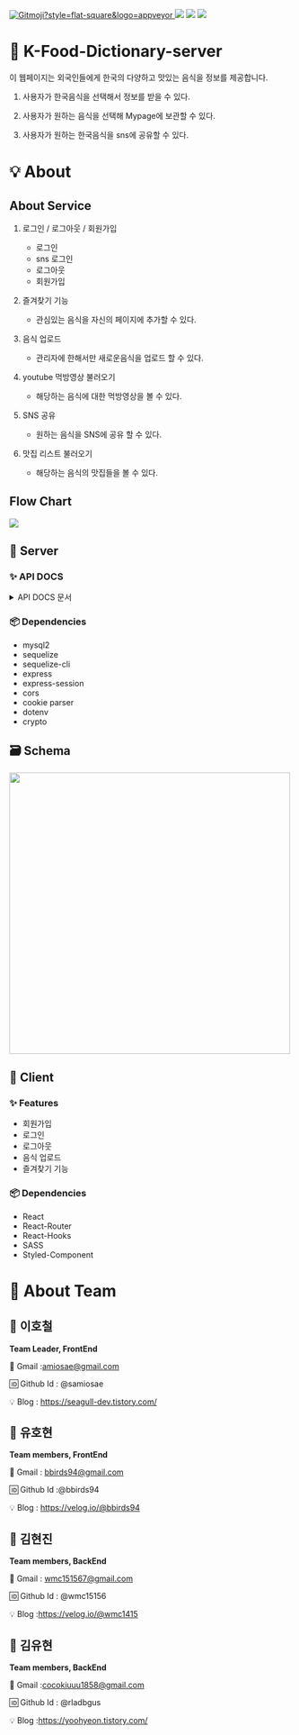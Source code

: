 
<a href="https://gitmoji.carloscuesta.me"> <img src="https://img.shields.io/badge/gitmoji-%20😜%20😍-FFDD67.svg?style=flat-square" alt="Gitmoji?style=flat-square&logo=appveyor"> </a> <a href="https://github.com/codestates/Saekgalpi-ColorPalette"><img src ="https://img.shields.io/badge/github-Saekgalpi-lightgrey?style=flat-square&logo=appveyor"></a> <img src="https://img.shields.io/badge/npm-v6.14.4-important?style=flat-square&logo=appveyor"> <img src="https://img.shields.io/badge/node.js-v12.16.11-important?style=flat-square&logo=appveyor"> 

# 🎨 K-Food-Dictionary-server

이 웹페이지는 외국인들에게 한국의 다양하고 맛있는 음식을 정보를 제공합니다.

1. 사용자가 한국음식을 선택해서 정보를 받을 수 있다.

2. 사용자가 원하는 음식을 선택해 Mypage에 보관할 수 있다.

3. 사용자가 원하는 한국음식을 sns에 공유할 수 있다.

# 💡 About 

## About Service  
   1. 로그인 / 로그아웃 / 회원가입
      - 로그인
      - sns 로그인
      - 로그아웃
      - 회원가입
   
   3. 즐겨찾기 기능
      - 관심있는 음식을 자신의 페이지에 추가할 수 있다.
   
   4. 음식 업로드
      - 관리자에 한해서만 새로운음식을 업로드 할 수 있다.
   
   5. youtube 먹방영상 불러오기
      - 해당하는 음식에 대한 먹방영상을 볼 수 있다.
   
   6. SNS 공유
      - 원하는 음식을 SNS에 공유 할 수 있다.
   
   7. 맛집 리스트 불러오기
      - 해당하는 음식의 맛집들을 볼 수 있다.
   
 ## Flow Chart
   <div>
     <img src="https://user-images.githubusercontent.com/59912499/89887350-0ed6dc80-dc09-11ea-8642-3d321f8da8b2.png">
   </div>

## 🎨 Server

### :sparkles: API DOCS
  <details>
   <summary>API DOCS 문서</summary>
   <div markdown="3">
     <img src="https://user-images.githubusercontent.com/60249156/89889832-4d6e9600-dc0d-11ea-8db5-9beefc9ce151.png">
     <img src="https://user-images.githubusercontent.com/60249156/89889837-50698680-dc0d-11ea-8f87-2058786bd127.png">
     <img src="https://user-images.githubusercontent.com/60249156/89889840-519ab380-dc0d-11ea-99bc-b074971690ab.png">
   </div>
   </details> 


### 📦 Dependencies

   -   mysql2 
   -   sequelize
   -   sequelize-cli
   -   express
   -   express-session
   -   cors
   -   cookie parser
   -   dotenv
   -   crypto

## 🗃 Schema
   <div >
<img width="500" src="https://user-images.githubusercontent.com/60249156/89888641-3fb81100-dc0b-11ea-84de-2c1bbd27a4b6.png">
   </div>

## 🎨 Client

### ✨ Features

   -   회원가입  
   -   로그인  
   -   로그아웃  
   -   음식 업로드
   -   즐겨찾기 기능
   
### 📦 Dependencies

   -   React
   -   React-Router
   -   React-Hooks
   -   SASS
   -   Styled-Component
# 🎨 About Team

## 🌿 이호철
**Team Leader, FrontEnd**  

📧 Gmail :amiosae@gmail.com

🆔 Github Id : @samiosae  

💡 Blog : https://seagull-dev.tistory.com/ 

## 🌿 유호현
**Team members, FrontEnd**  

📧 Gmail : bbirds94@gmail.com

🆔 Github Id :@bbirds94

💡 Blog : https://velog.io/@bbirds94
   

## 🌿 김현진
**Team members, BackEnd** 

📧 Gmail : wmc151567@gmail.com 

🆔 Github Id : @wmc15156

💡 Blog :https://velog.io/@wmc1415


## 🌿 김유현
**Team members, BackEnd**  

📧 Gmail :cocokiuuu1858@gmail.com

🆔 Github Id : @rladbgus

💡 Blog :https://yoohyeon.tistory.com/

